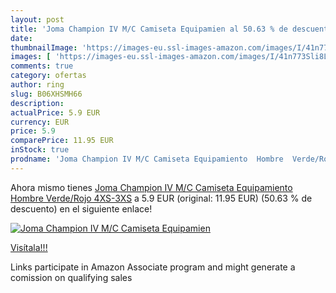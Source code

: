 ```yaml
---
layout: post
title: 'Joma Champion IV M/C Camiseta Equipamien al 50.63 % de descuento'
date: 
thumbnailImage: 'https://images-eu.ssl-images-amazon.com/images/I/41n773Sli8L._SL200_.jpg'
images: [ 'https://images-eu.ssl-images-amazon.com/images/I/41n773Sli8L._SL200_.jpg' ]
comments: true
category: ofertas
author: ring
slug: B06XHSMH66
description:
actualPrice: 5.9 EUR
currency: EUR
price: 5.9
comparePrice: 11.95 EUR
inStock: true
prodname: 'Joma Champion IV M/C Camiseta Equipamiento  Hombre  Verde/Rojo  4XS-3XS'
---
```


Ahora mismo tienes [Joma Champion IV M/C Camiseta Equipamiento  Hombre  Verde/Rojo  4XS-3XS](https://www.amazon.es/dp/B06XHSMH66/?tag=tolees-21) a 5.9 EUR (original: 11.95 EUR) (50.63 %  de descuento) en el siguiente enlace!

[![Joma Champion IV M/C Camiseta Equipamien](https://images-eu.ssl-images-amazon.com/images/I/41n773Sli8L._SL200_.jpg)](https://www.amazon.es/dp/B06XHSMH66/?tag=tolees-21)

[Visítala!!!](https://www.amazon.es/dp/B06XHSMH66/?tag=tolees-21)

Links participate in Amazon Associate program and might generate a comission on qualifying sales
